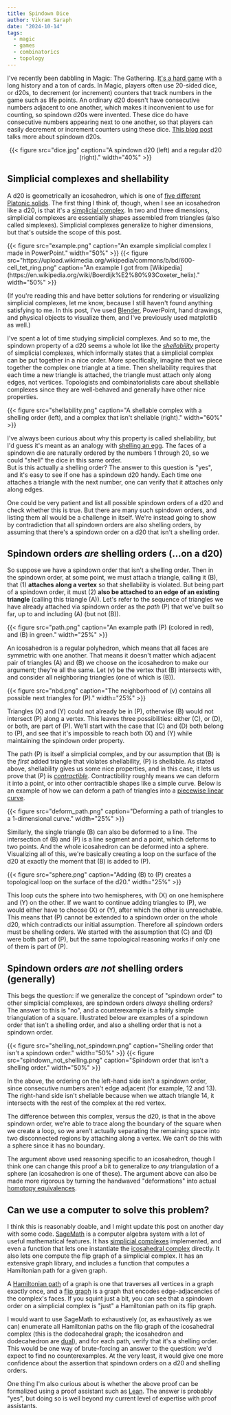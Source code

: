 ```yaml
---
title: Spindown Dice
author: Vikram Saraph
date: "2024-10-14"
tags:
  - magic
  - games
  - combinatorics
  - topology
---
```


I've recently been dabbling in Magic: The Gathering. [It's a hard game](https://www.technologyreview.com/2019/05/07/135482/magic-the-gathering-is-officially-the-worlds-most-complex-game/) with a long history and a ton of cards. In Magic, players often use 20-sided dice, or d20s, to decrement (or increment) counters that track numbers in the game such as life points. An ordinary d20 doesn't have consecutive numbers adjacent to one another, which makes it inconvenient to use for counting, so spindown d20s were invented. These dice do have consecutive numbers appearing next to one another, so that players can easily decrement or increment counters using these dice. [This blog post](https://diceenvy.com/blogs/news/what-are-spindown-dice-what-makes-them-different-and-why-does-it-matter?srsltid=AfmBOorWAOSs1xmutiEEF22WPDcBli_ps5Zg_uZKzm28AuDwHrR-KkFP) talks more about spindown d20s.

<div style="text-align: center;">
{{< figure src="dice.jpg" caption="A spindown d20 (left) and a regular d20 (right)." width="40%" >}}
</div>

## Simplicial complexes and shellability

A d20 is geometrically an icosahedron, which is one of [five different Platonic solids](https://en.wikipedia.org/wiki/Platonic_solid). The first thing I think of, though, when I see an icosahedron like a d20, is that it's a [simplicial complex](https://en.wikipedia.org/wiki/Simplicial_complex). In two and three dimensions, simplicial complexes are essentially shapes assembled from triangles (also called simplexes). Simplicial complexes generalize to higher dimensions, but that's outside the scope of this post.

<div class="image-wrapper" style="display: flex; justify-content: space-between;">
  {{< figure src="example.png" caption="An example simplicial complex I made in PowerPoint." width="50%" >}}
  {{< figure src="https://upload.wikimedia.org/wikipedia/commons/b/bd/600-cell_tet_ring.png" caption="An example I got from [Wikipedia](https://en.wikipedia.org/wiki/Boerdijk%E2%80%93Coxeter_helix)." width="50%" >}}
</div>

(If you're reading this and have better solutions for rendering or visualizing simplicial complexes, let me know, because I still haven't found anything satisfying to me. In this post, I've used [Blender](https://www.blender.org/), PowerPoint, hand drawings, and physical objects to visualize them, and I've previously used matplotlib as well.)

I've spent a lot of time studying simplicial complexes. And so to me, the spindown property of a d20 seems a whole lot like the [_shellability_](<https://en.wikipedia.org/wiki/Shelling_(topology)>) property of simplicial complexes, which informally states that a simplicial complex can be put together in a nice order. More specifically, imagine that we piece together the complex one triangle at a time. Then shellability requires that each time a new triangle is attached, the triangle must attach only along edges, not vertices. Topologists and combinatorialists care about shellable complexes since they are well-behaved and generally have other nice properties.

{{< figure src="shellability.png" caption="A shellable complex with a shelling order (left), and a complex that isn't shellable (right)." width="60%" >}}

I've always been curious about why this property is called shellability, but I'd guess it's meant as an analogy with [shelling an egg](https://images.squarespace-cdn.com/content/v1/50106d5684aed4702b7242ed/1586870153920-P3OAI3Y6LFCHM1QZV0S8/image-asset.jpeg). The faces of a spindown die are naturally ordered by the numbers 1 through 20, so we could "shell" the dice in this same order.  
But is this actually a shelling order? The answer to this question is "yes", and it's easy to see if one has a spindown d20 handy. Each time one attaches a triangle with the next number, one can verify that it attaches only along edges.

One could be very patient and list all possible spindown orders of a d20 and check whether this is true. But
there are many such spindown orders, and listing them all would be a challenge in itself. We're instead going to
show by contradiction that all spindown orders are also shelling orders, by assuming that there's a spindown order on a
d20 that isn't a shelling order.

## Spindown orders _are_ shelling orders (...on a d20)

So suppose we have a spindown order that isn't a shelling order. Then in the spindown order, at some point, we must attach a triangle, calling it \(B\), that (1) **attaches along a vertex** so that shellability is violated. But being part of a spindown order, it must (2) **also be attached to an edge of an existing triangle** (calling this triangle \(A\)). Let's refer to the sequence of triangles we have already attached via spindown order as the _path_ \(P\) that we've built so far, up to and including \(A\) (but not \(B\)).

{{< figure src="path.png" caption="An example path \(P\) (colored in red), and \(B\) in green." width="25%" >}}

An icosahedron is a regular polyhedron, which means that all faces are symmetric with one another. That means it doesn't matter which adjacent pair of triangles \(A\) and \(B\) we choose on the icosahedron to make our argument; they're all the same. Let \(v\) be the vertex that \(B\) intersects with, and consider all neighboring triangles (one of which is \(B\)).

{{< figure src="nbd.png" caption="The neighborhood of \(v\) contains all possible next triangles for \(P\)." width="25%" >}}

Triangles \(X\) and \(Y\) could not already be in \(P\), otherwise \(B\) would not intersect \(P\) along a vertex. This leaves three possibilities: either \(C\), or \(D\), or both, are part of \(P\). We'll start with the case that \(C\) and \(D\) both belong to \(P\), and see that it's impossible to reach both \(X\) and \(Y\) while maintaining the spindown order property.

The path \(P\) is itself a simplicial complex, and by our assumption that \(B\) is the _first_ added triangle that violates shellability, \(P\) is shellable. As stated above, shellability gives us some nice properties, and in this case, it lets us prove that \(P\) is [_contractible_](https://en.wikipedia.org/wiki/Contractible_space). Contractibility roughly means we can deform it into a point, or into other contractible shapes like a simple curve. Below is an example of how we can deform a path of triangles into a [piecewise linear curve](https://en.wikipedia.org/wiki/Polygonal_chain).

{{< figure src="deform_path.png" caption="Deforming a path of triangles to a 1-dimensional curve." width="25%" >}}

Similarly, the single triangle \(B\) can also be deformed to a line. The intersection of \(B\) and \(P\) is a line segment and a point, which deforms to two points. And the whole icosahedron can be deformed into a sphere. Visualizing all of this, we're basically creating a loop on the surface of the d20 at exactly the moment that \(B\) is added to \(P\).

{{< figure src="sphere.png" caption="Adding \(B\) to \(P\) creates a topological loop on the surface of the d20." width="25%" >}}

This loop cuts the sphere into two hemispheres, with \(X\) on one hemisphere and \(Y\) on the other. If we want to continue adding triangles to \(P\), we would either have to choose \(X\) or \(Y\), after which the other is unreachable. This means that \(P\) cannot be extended to a spindown order on the whole d20, which contradicts our initial assumption. Therefore all spindown orders must be shelling orders. We started with the assumption that \(C\) and \(D\) were both part of \(P\), but the same topological reasoning works if only one of them is part of \(P\).

## Spindown orders _are not_ shelling orders (generally)

This begs the question: if we generalize the concept of "spindown order" to other simplicial complexes, are spindown orders _always_ shelling orders? The answer to this is "no", and a counterexample is a fairly simple triangulation of a square. Illustrated below are examples of a spindown order that isn't a shelling order, and also a shelling order that is not a spindown order.

<div class="image-wrapper" style="display: flex; justify-content: space-between;">
  {{< figure src="shelling_not_spindown.png" caption="Shelling order that isn't a spindown order." width="50%" >}}
  {{< figure src="spindown_not_shelling.png" caption="Spindown order that isn't a shelling order." width="50%" >}}
</div>

In the above, the ordering on the left-hand side isn't a spindown order, since consecutive numbers aren't edge adjacent (for example, 12 and 13). The right-hand side isn't shellable because when we attach triangle 14, it intersects with the rest of the complex at the red vertex.

The difference between this complex, versus the d20, is that in the above spindown order, we're able to trace along
the boundary of the square when we create a loop, so we aren't actually separating the remaining space into two
disconnected regions by attaching along a vertex. We can't do this with a sphere since it has no boundary.

The argument above used reasoning specific to an icosahedron, though I think one can change this proof a bit to generalize to _any_ triangulation of a sphere (an icosahedron is one of these). The argument above can also be made more rigorous by turning the handwaved "deformations" into actual [homotopy equivalences](https://mathworld.wolfram.com/HomotopyEquivalence.html).

## Can we use a computer to solve this problem?

I think this is reasonably doable, and I might update this post on another day with some code. [SageMath](https://www.sagemath.org/) is a computer algebra system with a lot of useful mathematical features. It has [simplicial complexes](https://doc.sagemath.org/html/en/reference/topology/sage/topology/simplicial_complex.html) implemented, and even a function that lets one instantiate the [icosahedral complex](https://doc.sagemath.org/html/en/reference/topology/sage/topology/simplicial_complex_examples.html#sage.topology.simplicial_complex_examples.FareyMap) directly. It also lets one compute the flip graph of a simplicial complex. It has an extensive graph library, and includes a function that computes a Hamiltonian path for a given graph.

A [Hamiltonian path](https://en.wikipedia.org/wiki/Hamiltonian_path) of a graph is one that traverses all vertices in a graph exactly once, and a [flip graph](https://en.wikipedia.org/wiki/Flip_graph) is a graph that encodes edge-adjacencies of the complex's faces. If you squint just a bit, you can see that a spindown order on a simplicial complex is "just" a Hamiltonian path on its flip graph.

I would want to use SageMath to exhaustively (or, as exhaustively as we can) enumerate all Hamiltonian paths on the flip graph of the icosahedral complex (this is the dodecahedral graph; the icosahedron and dodecahedron are [dual](https://www.math.brown.edu/tbanchof/Beyond3d/chapter5/section03.html)), and for each path, verify that it's a shelling order. This would be one way of brute-forcing an answer to the question: we'd expect to find no counterexamples. At the very least, it would give one more confidence about the assertion that spindown orders on a d20 and shelling orders.

One thing I'm also curious about is whether the above proof can be formalized using a proof assistant such as [Lean](https://lean-lang.org/). The answer is probably "yes", but doing so is well beyond my current level of expertise with proof assistants.
